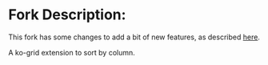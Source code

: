 # Fork Description: 

This fork has some changes to add a bit of new features, as described [here](https://github.com/ebonato/ko-grid).

A ko-grid extension to sort by column.